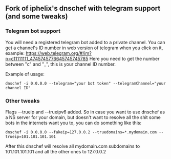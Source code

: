 
## Fork of iphelix's dnschef with telegram support (and some tweaks)

### Telegram bot support
You will need a registered telegram bot added to a private channel.
You can get a channel's ID number in web version of telegram when you click on it, example:
https://web.telegram.org/#/im?p=c11111111_4745745776645745745785
Here you need to get the number between "c" and "_", this is your channel ID number.

Example of usage:

```dnschef -i 0.0.0.0 --telegram="your bot token" --telegramChannel="your channel ID"```

### Other tweaks
Flags --trueip and --trueipv6 added.
So in case you want to use dnschef as a NS server for your domain, but doesn't want to resolve all the shit some bots in the internets want you to, you can do something like this:

```dnschef -i 0.0.0.0 --fakeip=127.0.0.2 --truedomains=*.mydomain.com --trueip=101.101.101.101```

After this dnschef will resolve all mydomain.com subdomains to 101.101.101.101 and all the other ones to 127.0.0.2

